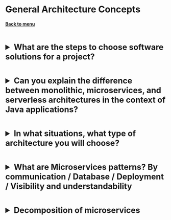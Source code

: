 <h1>General Architecture Concepts</h1> 
<h4> 

[Back to menu](..%2FMenu.md)

</h4>

[//]: # (What are the steps to choose software solutions for a project?)
<br>
<details>
    <summary style="font-size: 25px;">
        <b>
            What are the steps to choose software solutions for a project?
        </b>
    </summary>
<br>

Choosing the right software solutions for a project is a critical task
that can significantly impact the success of the project.
Here are some steps you can follow:

1. Define Your Requirements:
   Start by clearly defining what you need the software to do.
   This should include both functional requirements
   (what tasks the software needs to perform)
   and non-functional requirements
   (such as performance, security, and usability).

2. Research Available Solutions:
   Once you know what you need,
   start researching what software solutions are available that meet those needs.
   This could include commercial off-the-shelf software,
   open-source software, or custom-built software.

3. Think about Each Solution: For each potential solution,
   evaluate how well it meets your requirements.
   Consider factors such as features, ease of use,
   scalability, reliability, and cost.

4. Test the Software:
   If possible, test each solution under conditions that are as close
   as possible to how you will be using the software.
   This could involve using a demo or trial version of the software,
   or requesting a proof of concept.

5. Check Compatibility: Ensure that the software is compatible
   with your existing systems and workflows.
   This includes technical compatibility
   (such as operating system and hardware requirements)
   and process compatibility
   (how well the software fits into your existing processes).

6. Make a Decision: Based on your evaluation and testing,
   choose the software solution that best meets your needs.
   Remember that no solution is likely to be perfect,
   so focus on what is most important for your project.

7. Implement the Software: Once you've chosen a software solution,
   plan and execute its implementation.
   This should include installing and configuring the software,
   integrating it with your existing systems, and training users.

</details>

[//]: # (Can you explain the difference between monolithic,
        microservices, and serverless architectures
        in the context of Java applications?)
<br>
<details>
    <summary style="font-size: 25px;">
        <b>
            Can you explain the difference between monolithic,
                microservices, and serverless architectures
                in the context of Java applications?
        </b>
    </summary>
<br>

1. **Monolithic Architecture:** In a monolithic architecture,
   an application is developed as a single, self-contained entity.

   All components of the application, such as the user interface,
   business logic, and data access layer, are closely coupled and deployed as a single unit.

   **Advantages**:
    - Simpler to Develop
    - Easier to Test
    - Efficient Communication Between Components
      (you can speed up the process and improve performance)
    - Single Deployment Unit
    - Shared Memory Access

   **Disadvantages**:
    - Difficult to Maintain: (all the components are interlinked)
    - In big monolith needed understanding of the entire system. (Bus factor increases)
    - Limited Scalability
    - Slow Deployment Process
    - Changes Affect the Entire System
    - low Resilience: if one part of the application fails,
      the entire system can be affected


2. **Microservices Architecture:** Microservice architecture breaks down
   an application into a collection of small, loosely coupled services.
   Each service focuses on a distinct business feature and is capable of
   independent development, deployment, and scaling

   **Advantages**:
    - Scalability
    - Improved Fault Isolation
    - Enhanced Team Productivity (decreased team communication)
    - Quicker Deployment Time (of a single unit)
    - Increased Cost-Efficiency (ability to use resources more effectively)

   **Disadvantages**:
    - Operational Complexity (you need to manage and orchestrate multiple services)
    - Distributed System (higher chance of failure during communication,
      services need exactly know all business contracts
      around all upstreams and downstreams)
    - Resource Consumption: (every single unit needs to have runtime environment,
      data storage or other resources)
    - Management of Services (need of complex Orchestration Frameworks)


3. **Serverless Architecture:** Serverless architecture is a design pattern
   where applications are hosted by third-party service providers,
   who dynamically manage the allocation of machine resources

   **Advantages**:
    - No Server Management
    - Cost-Efficiency (In perspective that code only runs when backend functions are needed)
    - Automatic Scaling

   **Disadvantages**:
    - Cold Start Problems
    - Lock-In Concerns (high dependence on the ecosystem of other available services)
    - Debugging serverless applications can be challenging

</details>

[//]: # (In what situations, 
        what type of architecture you will choose?)
<br>
<details>
    <summary style="font-size: 25px;">
        <b>
            In what situations, 
            what type of architecture you will choose?
        </b>
    </summary>
<br>

**Monolithic Architecture:**

- app is relatively small, and the team is not large enough
- when app doesn’t require separate scaling
- when rush development is required

**Microservices Architecture:**

- application is large and complex
- different teams are working on different parts
- when you want to use different technologies for different services

**Serverless Architecture:**

- When the workload is unpredictable
- When you want to reduce operational costs
- When you want to benefit from potentially infinite scalability

</details>

[//]: # (What are Microservices patterns? 
        Integration / Database / Deployment / Observability)
<br>
<details>
    <summary style="font-size: 25px;">
        <b>
            What are Microservices patterns? 
            By communication / Database / Deployment / Visibility and understandability
        </b>
    </summary>
<br>

- **By communication:**
    - Event-Driven: PECS with listeners (Lambdas)
    - HTTP/REST
    - API Gateway: A single entry point for all external API requests
    - Socket: endpoint connection between two processes.
      It Can be Stream-oriented (guarantee the order and delivery)
      and Datagram-oriented (may arrive out of order or not at all)

- **Database Patterns:**
    - Database per service: isolates the data of each service
    - Command Query Responsibility Segregation (CQRS):
      separates the read (Query) and write (Command)
      operations to the database.
    - Sagas for managing data consistency: is a sequence of local transactions
      where each transaction updates data within a single service.

- **Deployment Patterns:**
    - Single Service Instance per Host (keeps services isolated from each other)
    - Service Instance per Virtual Machine (service runs in its
      own virtual machine (VM), providing a similar isolation level)
    - Service Instance per Container (easy way to manage and scale services)
    - Serverless Deployment (managing servers is entirely
      handled by the cloud service provider)

- **Visibility and understandability Patterns**
    - health check APIs
    - log aggregation
    - distributed tracing
    - auditing

</details>

[//]: # (Decomposition of microservices)
<br>
<details>
    <summary style="font-size: 25px;">
        <b>
            Decomposition of microservices
        </b>
    </summary>
<br>

- Domain-Driven Design (DDD): based on business capabilities or domains
- Decompose by Business Capability
- Decompose by Subdomain: different subdomains within your application
- Decompose by Process
- Decompose by Use Cases: Single Responsibility Principle

</details>
